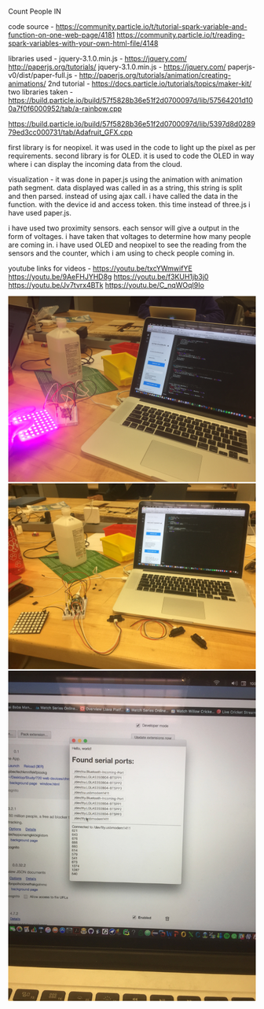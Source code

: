Count People IN

code source - https://community.particle.io/t/tutorial-spark-variable-and-function-on-one-web-page/4181
https://community.particle.io/t/reading-spark-variables-with-your-own-html-file/4148

libraries used - jquery-3.1.0.min.js - https://jquery.com/
http://paperjs.org/tutorials/
jquery-3.1.0.min.js - https://jquery.com/
paperjs-v0/dist/paper-full.js - http://paperjs.org/tutorials/animation/creating-animations/
2nd tutorial - https://docs.particle.io/tutorials/topics/maker-kit/
two libraries taken - https://build.particle.io/build/57f5828b36e51f2d0700097d/lib/57564201d100a7f0f6000952/tab/a-rainbow.cpp

https://build.particle.io/build/57f5828b36e51f2d0700097d/lib/5397d8d028979ed3cc000731/tab/Adafruit_GFX.cpp

first library is for neopixel. it was used in the code to light up the pixel as per requirements.
second library is for OLED. it is used to code the OLED in way where i can display the incoming data from the cloud.

visualization - it was done in paper.js using the animation with animation path segment. data displayed was called in as a string, this string is split and then parsed. instead of using ajax call. i have called the data in the function.  with the device id and access token. this time instead of three.js i have used paper.js.

i have used two proximity sensors. each sensor will give a output in the form of voltages. i have taken that voltages to determine how many people are coming in. i have used OLED and neopixel to see the reading from the sensors and the counter, which i am using to check people coming in.

youtube links for videos - https://youtu.be/txcYWmwifYE
https://youtu.be/9AeFHJYHD8g
https://youtu.be/f3KUH1jb3j0
https://youtu.be/Jv7tvrx4BTk
https://youtu.be/C_nqWOqI9Io

![neopixel](https://github.com/abhisheksuhasmhatre/Project-2/blob/master/IMG_8924.jpg)
![sensor](https://github.com/abhisheksuhasmhatre/Project-2/blob/master/IMG_8925.jpg)
![output](https://github.com/abhisheksuhasmhatre/Project-2/blob/master/IMG_8926.jpg)
